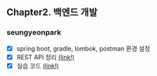 ## Chapter2. 백엔드 개발

### seungyeonpark
- [x] spring boot, gradle, lombok, postman 환경 설정
- [x] REST API 정리 [(link!)](https://siaayeon.tistory.com/16)
- [x] 실습 코드 [(link!)](https://github.com/seungyeonpark/playground/tree/main/todo)
